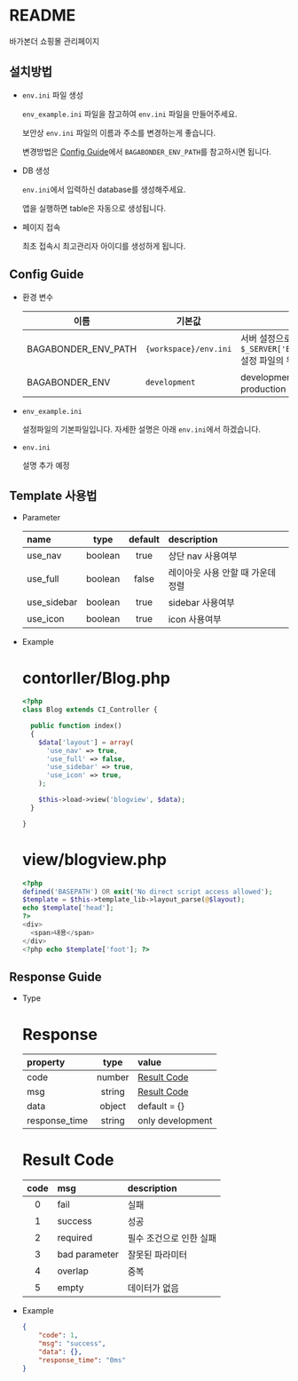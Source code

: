 # README

바가본더 쇼핑몰 관리페이지

## 설치방법

- `env.ini` 파일 생성

  `env_example.ini` 파일을 참고하여 `env.ini` 파일을 만들어주세요.

  보안상 `env.ini` 파일의 이름과 주소를 변경하는게 좋습니다.

  변경방법은 [Config Guide](#config-guide)에서 `BAGABONDER_ENV_PATH`를 참고하시면 됩니다.

- DB 생성

  `env.ini`에서 입력하신 database를 생성해주세요.

  앱을 실행하면 table은 자동으로 생성됩니다.

- 페이지 접속

  최초 접속시 최고관리자 아이디를 생성하게 됩니다.

## Config Guide

- 환경 변수

  | 이름                 | 기본값                 | 설명                                                                         |
  |---------------------|-----------------------|-----------------------------------------------------------------------------|
  | BAGABONDER_ENV_PATH | `{workspace}/env.ini` | 서버 설정으로 `$_SERVER['BAGABONDER_ENV_PATH']` 설정 파일의 위치를 정할 수 있습니다. |
  | BAGABONDER_ENV      | `development`         | development 또는 testing 또는 production                                      |
  
- `env_example.ini`

  설정파일의 기본파일입니다. 자세한 설명은 아래 `env.ini`에서 하겠습니다.

- `env.ini`

  설명 추가 예정

## Template 사용법

- Parameter

  | name        | type    | default | description                |
  |:------------|:-------:|:-------:|:---------------------------|
  | use_nav     | boolean | true    | 상단 nav 사용여부             |
  | use_full    | boolean | false   | 레이아웃 사용 안할 때 가운데 정렬 |
  | use_sidebar | boolean | true    | sidebar 사용여부             |
  | use_icon    | boolean | true    | icon 사용여부                |

- Example

  # contorller/Blog.php

  ```php
  <?php
  class Blog extends CI_Controller {

    public function index()
    {
      $data['layout'] = array(
        'use_nav' => true,
        'use_full' => false,
        'use_sidebar' => true,
        'use_icon' => true,
      );

      $this->load->view('blogview', $data);
    }

  }
  ```

  # view/blogview.php

  ```php
  <?php
  defined('BASEPATH') OR exit('No direct script access allowed');
  $template = $this->template_lib->layout_parse(@$layout);
  echo $template['head'];
  ?>
  <div>
    <span>내용</span>
  </div>
  <?php echo $template['foot']; ?>
  ```

## Response Guide

- Type

  # Response

  | property      | type   | value                       |
  |:--------------|:------:|:----------------------------|
  | code          | number | [Result Code](#result-code) |
  | msg           | string | [Result Code](#result-code) |
  | data          | object | default = {}                |
  | response_time | string | only development            |

  # Result Code

  | code | msg           | description        |
  |:----:|:--------------|:-------------------|
  | 0    | fail          | 실패                |
  | 1    | success       | 성공                |
  | 2    | required      | 필수 조건으로 인한 실패 |
  | 3    | bad parameter | 잘못된 파라미터       |
  | 4    | overlap       | 중복                |
  | 5    | empty         | 데이터가 없음         |

- Example

  ```json
  {
      "code": 1,
      "msg": "success",
      "data": {},
      "response_time": "0ms"
  }
  ```
